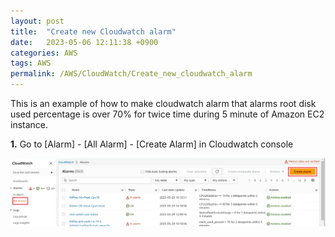```yaml
---
layout: post
title:  "Create new Cloudwatch alarm"
date:   2023-05-06 12:11:38 +0900
categories: AWS
tags: AWS
permalink: /AWS/CloudWatch/Create_new_cloudwatch_alarm
---
```


This is an example of how to make cloudwatch alarm that alarms root disk used percentage is over 70% for twice time during 5 minute of Amazon EC2 instance.

**1.** Go to [Alarm] - [All Alarm] - [Create Alarm] in Cloudwatch console

![aws_cw_alarm](/assets/aws/cloudwatch/cw-alarm-1.png)

